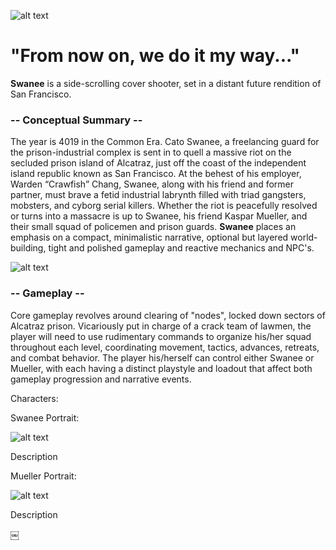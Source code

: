 ![alt text](http://i.imgur.com/XyZsxcF.gif)
# "From now on, we do it my way..."

**Swanee** is a side-scrolling cover shooter, set in a distant future rendition of San Francisco.

### -- Conceptual Summary --
The year is 4019 in the Common Era.  Cato Swanee, a freelancing guard for the prison-industrial complex is sent in to quell a massive  riot on the secluded prison island of Alcatraz, just off the coast of the independent island republic known as San Francisco.  At the behest of his employer, Warden “Crawfish” Chang, Swanee, along with his friend and former partner, must brave a fetid industrial labrynth filled with triad gangsters, mobsters, and cyborg serial killers.  Whether the riot is peacefully resolved or turns into a massacre is up to Swanee, his friend Kaspar Mueller, and their small squad of policemen and prison guards.  **Swanee** places an emphasis on a compact, minimalistic narrative, optional but layered world-building, tight and polished gameplay and reactive mechanics and NPC's.

![alt text](http://i.imgur.com/YO03btl.png)

### -- Gameplay --
Core gameplay revolves around clearing of "nodes", locked down sectors of Alcatraz prison.  Vicariously put in charge of a crack team of lawmen, the player will need to use rudimentary commands to organize his/her squad throughout each level, coordinating movement, tactics, advances, retreats, and combat behavior.  The player his/herself can control either Swanee or Mueller, with each having a distinct playstyle and loadout that affect both gameplay progression and narrative events.

Characters:

Swanee Portrait:

![alt text](http://i.imgur.com/3nsiWE5.png)

Description

Mueller Portrait:

![alt text](http://i.imgur.com/o8QXkWl.png)

Description


￼
